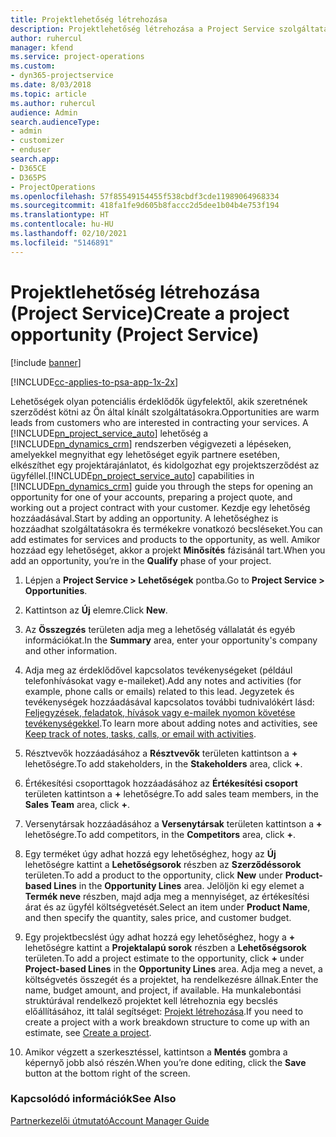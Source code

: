 ```yaml
---
title: Projektlehetőség létrehozása
description: Projektlehetőség létrehozása a Project Service szolgáltatásban
author: ruhercul
manager: kfend
ms.service: project-operations
ms.custom:
- dyn365-projectservice
ms.date: 8/03/2018
ms.topic: article
ms.author: ruhercul
audience: Admin
search.audienceType:
- admin
- customizer
- enduser
search.app:
- D365CE
- D365PS
- ProjectOperations
ms.openlocfilehash: 57f85549154455f538cbdf3cde11989064968334
ms.sourcegitcommit: 418fa1fe9d605b8faccc2d5dee1b04b4e753f194
ms.translationtype: HT
ms.contentlocale: hu-HU
ms.lasthandoff: 02/10/2021
ms.locfileid: "5146891"
---
```

# <a name="create-a-project-opportunity-project-service"></a><span data-ttu-id="62868-103">Projektlehetőség létrehozása (Project Service)</span><span class="sxs-lookup"><span data-stu-id="62868-103">Create a project opportunity (Project Service)</span></span>

[!include [banner](../includes/psa-now-project-operations.md)]

[!INCLUDE[cc-applies-to-psa-app-1x-2x](../includes/cc-applies-to-psa-app-1x-2x.md)]

<span data-ttu-id="62868-104">Lehetőségek olyan potenciális érdeklődők ügyfelektől, akik szeretnének szerződést kötni az Ön által kínált szolgáltatásokra.</span><span class="sxs-lookup"><span data-stu-id="62868-104">Opportunities are warm leads from customers who are interested in contracting your services.</span></span> <span data-ttu-id="62868-105">A [!INCLUDE[pn_project_service_auto](../includes/pn-project-service-auto.md)] lehetőség a [!INCLUDE[pn_dynamics_crm](../includes/pn-dynamics-crm.md)] rendszerben végigvezeti a lépéseken, amelyekkel megnyithat egy lehetőséget egyik partnere esetében, elkészíthet egy projektárajánlatot, és kidolgozhat egy projektszerződést az ügyféllel.</span><span class="sxs-lookup"><span data-stu-id="62868-105">[!INCLUDE[pn_project_service_auto](../includes/pn-project-service-auto.md)] capabilities in [!INCLUDE[pn_dynamics_crm](../includes/pn-dynamics-crm.md)] guide you through the steps for opening an opportunity for one of your accounts, preparing a project quote, and working out a project contract with your customer.</span></span> <span data-ttu-id="62868-106">Kezdje egy lehetőség hozzáadásával.</span><span class="sxs-lookup"><span data-stu-id="62868-106">Start by adding an opportunity.</span></span> <span data-ttu-id="62868-107">A lehetőséghez is hozzáadhat szolgáltatásokra és termékekre vonatkozó becsléseket.</span><span class="sxs-lookup"><span data-stu-id="62868-107">You can add estimates for services and products to the opportunity, as well.</span></span> <span data-ttu-id="62868-108">Amikor hozzáad egy lehetőséget, akkor a projekt **Minősítés** fázisánál tart.</span><span class="sxs-lookup"><span data-stu-id="62868-108">When you add an opportunity, you’re in the **Qualify** phase of your project.</span></span>  
  
1.  <span data-ttu-id="62868-109">Lépjen a **Project Service > Lehetőségek** pontba.</span><span class="sxs-lookup"><span data-stu-id="62868-109">Go to **Project Service > Opportunities**.</span></span>  
  
2.  <span data-ttu-id="62868-110">Kattintson az **Új** elemre.</span><span class="sxs-lookup"><span data-stu-id="62868-110">Click **New**.</span></span>  
  
3.  <span data-ttu-id="62868-111">Az **Összegzés** területen adja meg a lehetőség vállalatát és egyéb információkat.</span><span class="sxs-lookup"><span data-stu-id="62868-111">In the **Summary** area, enter your opportunity's company and other information.</span></span>  
  
4.  <span data-ttu-id="62868-112">Adja meg az érdeklődővel kapcsolatos tevékenységeket (például telefonhívásokat vagy e-maileket).</span><span class="sxs-lookup"><span data-stu-id="62868-112">Add any notes and activities (for example, phone calls or emails) related to this lead.</span></span> <span data-ttu-id="62868-113">Jegyzetek és tevékenységek hozzáadásával kapcsolatos további tudnivalókért lásd: [Feljegyzések, feladatok, hívások vagy e-mailek nyomon követése tevékenységekkel](https://docs.microsoft.com/dynamics365/customerengagement/on-premises/basics/work-with-activities).</span><span class="sxs-lookup"><span data-stu-id="62868-113">To learn more about adding notes and activities, see [Keep track of notes, tasks, calls, or email with activities](https://docs.microsoft.com/dynamics365/customerengagement/on-premises/basics/work-with-activities).</span></span>  
  
5.  <span data-ttu-id="62868-114">Résztvevők hozzáadásához a **Résztvevők** területen kattintson a **+** lehetőségre.</span><span class="sxs-lookup"><span data-stu-id="62868-114">To add stakeholders, in the **Stakeholders** area, click **+**.</span></span>  
  
6.  <span data-ttu-id="62868-115">Értékesítési csoporttagok hozzáadásához az **Értékesítési csoport** területen kattintson a **+** lehetőségre.</span><span class="sxs-lookup"><span data-stu-id="62868-115">To add sales team members, in the **Sales Team** area, click **+**.</span></span>  
  
7.  <span data-ttu-id="62868-116">Versenytársak hozzáadásához a **Versenytársak** területen kattintson a **+** lehetőségre.</span><span class="sxs-lookup"><span data-stu-id="62868-116">To add competitors, in the **Competitors** area, click **+**.</span></span>  
  
8.  <span data-ttu-id="62868-117">Egy terméket úgy adhat hozzá egy lehetőséghez, hogy az **Új** lehetőségre kattint a **Lehetőségsorok** részben az **Szerződéssorok** területen.</span><span class="sxs-lookup"><span data-stu-id="62868-117">To add a product to the opportunity, click **New** under **Product-based Lines** in the **Opportunity Lines** area.</span></span> <span data-ttu-id="62868-118">Jelöljön ki egy elemet a **Termék neve** részben, majd adja meg a mennyiséget, az értékesítési árat és az ügyfél költségvetését.</span><span class="sxs-lookup"><span data-stu-id="62868-118">Select an item under **Product Name**, and then specify the quantity, sales price, and customer budget.</span></span>  
  
9. <span data-ttu-id="62868-119">Egy projektbecslést úgy adhat hozzá egy lehetőséghez, hogy a **+** lehetőségre kattint a **Projektalapú sorok** részben a **Lehetőségsorok** területen.</span><span class="sxs-lookup"><span data-stu-id="62868-119">To add a project estimate to the opportunity, click **+** under **Project-based Lines** in the **Opportunity Lines** area.</span></span> <span data-ttu-id="62868-120">Adja meg a nevet, a költségvetés összegét és a projektet, ha rendelkezésre állnak.</span><span class="sxs-lookup"><span data-stu-id="62868-120">Enter the name, budget amount, and project, if available.</span></span> <span data-ttu-id="62868-121">Ha munkalebontási struktúrával rendelkező projektet kell létrehoznia egy becslés előállításához, itt talál segítséget: [Projekt létrehozása](../psa/create-project.md).</span><span class="sxs-lookup"><span data-stu-id="62868-121">If you need to create a project with a work breakdown structure to come up with an estimate, see [Create a project](../psa/create-project.md).</span></span>  
  
10. <span data-ttu-id="62868-122">Amikor végzett a szerkesztéssel, kattintson a **Mentés** gombra a képernyő jobb alsó részén.</span><span class="sxs-lookup"><span data-stu-id="62868-122">When you’re done editing, click the **Save** button at the bottom right of the screen.</span></span>  
  
### <a name="see-also"></a><span data-ttu-id="62868-123">Kapcsolódó információk</span><span class="sxs-lookup"><span data-stu-id="62868-123">See Also</span></span>  
 [<span data-ttu-id="62868-124">Partnerkezelői útmutató</span><span class="sxs-lookup"><span data-stu-id="62868-124">Account Manager Guide</span></span>](../psa/account-manager-guide.md)
